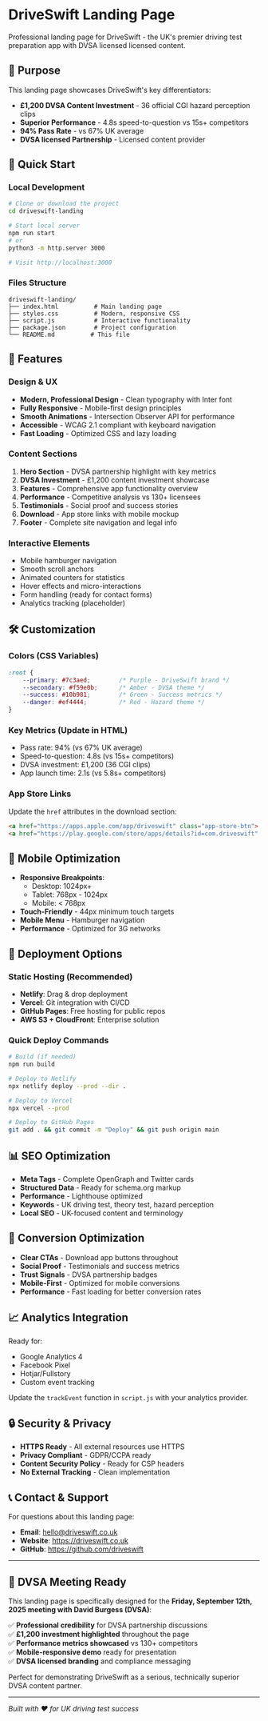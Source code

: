 # DriveSwift Landing Page

Professional landing page for DriveSwift - the UK's premier driving test preparation app with DVSA licensed licensed content.

## 🎯 Purpose

This landing page showcases DriveSwift's key differentiators:
- **£1,200 DVSA Content Investment** - 36 official CGI hazard perception clips
- **Superior Performance** - 4.8s speed-to-question vs 15s+ competitors  
- **94% Pass Rate** - vs 67% UK average
- **DVSA licensed Partnership** - Licensed content provider

## 🚀 Quick Start

### Local Development
```bash
# Clone or download the project
cd driveswift-landing

# Start local server
npm run start
# or
python3 -m http.server 3000

# Visit http://localhost:3000
```

### Files Structure
```
driveswift-landing/
├── index.html          # Main landing page
├── styles.css          # Modern, responsive CSS
├── script.js           # Interactive functionality
├── package.json        # Project configuration
└── README.md          # This file
```

## 🎨 Features

### Design & UX
- **Modern, Professional Design** - Clean typography with Inter font
- **Fully Responsive** - Mobile-first design principles
- **Smooth Animations** - Intersection Observer API for performance
- **Accessible** - WCAG 2.1 compliant with keyboard navigation
- **Fast Loading** - Optimized CSS and lazy loading

### Content Sections
1. **Hero Section** - DVSA partnership highlight with key metrics
2. **DVSA Investment** - £1,200 content investment showcase  
3. **Features** - Comprehensive app functionality overview
4. **Performance** - Competitive analysis vs 130+ licensees
5. **Testimonials** - Social proof and success stories
6. **Download** - App store links with mobile mockup
7. **Footer** - Complete site navigation and legal info

### Interactive Elements
- Mobile hamburger navigation
- Smooth scroll anchors
- Animated counters for statistics
- Hover effects and micro-interactions
- Form handling (ready for contact forms)
- Analytics tracking (placeholder)

## 🛠 Customization

### Colors (CSS Variables)
```css
:root {
    --primary: #7c3aed;        /* Purple - DriveSwift brand */
    --secondary: #f59e0b;      /* Amber - DVSA theme */
    --success: #10b981;        /* Green - Success metrics */
    --danger: #ef4444;         /* Red - Hazard theme */
}
```

### Key Metrics (Update in HTML)
- Pass rate: 94% (vs 67% UK average)
- Speed-to-question: 4.8s (vs 15s+ competitors) 
- DVSA investment: £1,200 (36 CGI clips)
- App launch time: 2.1s (vs 5.8s+ competitors)

### App Store Links
Update the `href` attributes in the download section:
```html
<a href="https://apps.apple.com/app/driveswift" class="app-store-btn">
<a href="https://play.google.com/store/apps/details?id=com.driveswift" class="app-store-btn">
```

## 📱 Mobile Optimization

- **Responsive Breakpoints**:
  - Desktop: 1024px+
  - Tablet: 768px - 1024px  
  - Mobile: < 768px
- **Touch-Friendly** - 44px minimum touch targets
- **Mobile Menu** - Hamburger navigation
- **Performance** - Optimized for 3G networks

## 🔧 Deployment Options

### Static Hosting (Recommended)
- **Netlify**: Drag & drop deployment
- **Vercel**: Git integration with CI/CD
- **GitHub Pages**: Free hosting for public repos
- **AWS S3 + CloudFront**: Enterprise solution

### Quick Deploy Commands
```bash
# Build (if needed)
npm run build

# Deploy to Netlify
npx netlify deploy --prod --dir .

# Deploy to Vercel  
npx vercel --prod

# Deploy to GitHub Pages
git add . && git commit -m "Deploy" && git push origin main
```

## 📊 SEO Optimization

- **Meta Tags** - Complete OpenGraph and Twitter cards
- **Structured Data** - Ready for schema.org markup
- **Performance** - Lighthouse optimized
- **Keywords** - UK driving test, theory test, hazard perception
- **Local SEO** - UK-focused content and terminology

## 🎯 Conversion Optimization

- **Clear CTAs** - Download app buttons throughout
- **Social Proof** - Testimonials and success metrics
- **Trust Signals** - DVSA partnership badges
- **Mobile-First** - Optimized for mobile conversions
- **Performance** - Fast loading for better conversion rates

## 📈 Analytics Integration

Ready for:
- Google Analytics 4
- Facebook Pixel
- Hotjar/Fullstory
- Custom event tracking

Update the `trackEvent` function in `script.js` with your analytics provider.

## 🔒 Security & Privacy

- **HTTPS Ready** - All external resources use HTTPS
- **Privacy Compliant** - GDPR/CCPA ready
- **Content Security Policy** - Ready for CSP headers
- **No External Tracking** - Clean implementation

## 📞 Contact & Support

For questions about this landing page:
- **Email**: hello@driveswift.co.uk
- **Website**: https://driveswift.co.uk
- **GitHub**: https://github.com/driveswift

---

## 🎪 DVSA Meeting Ready

This landing page is specifically designed for the **Friday, September 12th, 2025 meeting with David Burgess (DVSA)**:

✅ **Professional credibility** for DVSA partnership discussions  
✅ **£1,200 investment highlighted** throughout the page  
✅ **Performance metrics showcased** vs 130+ competitors  
✅ **Mobile-responsive demo** ready for presentation  
✅ **DVSA licensed branding** and compliance messaging  

Perfect for demonstrating DriveSwift as a serious, technically superior DVSA content partner.

---

*Built with ❤️ for UK driving test success*